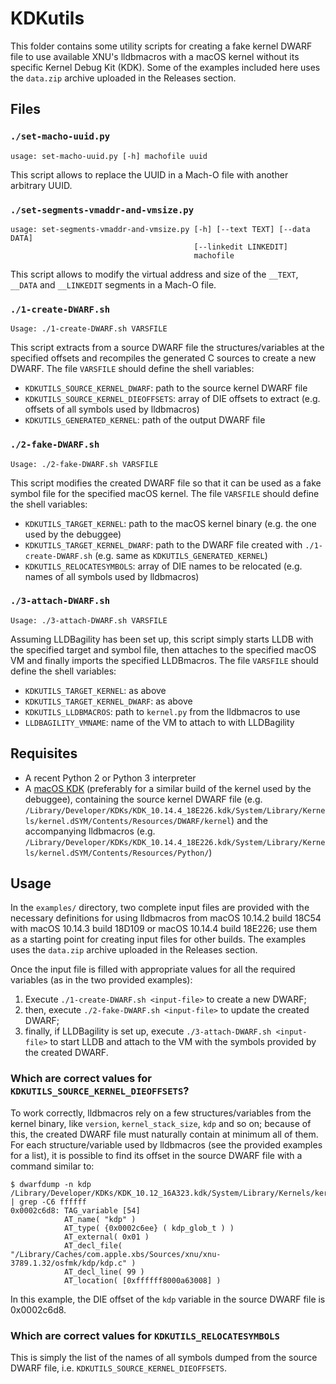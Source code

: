 # KDKutils

This folder contains some utility scripts for creating a fake kernel DWARF file to use available XNU's lldbmacros with a macOS kernel without its specific Kernel Debug Kit (KDK). Some of the examples included here uses the `data.zip` archive uploaded in the Releases section.

## Files

### `./set-macho-uuid.py`

    usage: set-macho-uuid.py [-h] machofile uuid

This script allows to replace the UUID in a Mach-O file with another arbitrary UUID.

### `./set-segments-vmaddr-and-vmsize.py`

    usage: set-segments-vmaddr-and-vmsize.py [-h] [--text TEXT] [--data DATA]
                                             [--linkedit LINKEDIT]
                                             machofile

This script allows to modify the virtual address and size of the `__TEXT`, `__DATA` and `__LINKEDIT` segments in a Mach-O file.

### `./1-create-DWARF.sh`

    Usage: ./1-create-DWARF.sh VARSFILE

This script extracts from a source DWARF file the structures/variables at the specified offsets and recompiles the generated C sources to create a new DWARF. The file `VARSFILE` should define the shell variables:

- `KDKUTILS_SOURCE_KERNEL_DWARF`: path to the source kernel DWARF file
- `KDKUTILS_SOURCE_KERNEL_DIEOFFSETS`: array of DIE offsets to extract (e.g. offsets of all symbols used by lldbmacros)
- `KDKUTILS_GENERATED_KERNEL`: path of the output DWARF file

### `./2-fake-DWARF.sh`

    Usage: ./2-fake-DWARF.sh VARSFILE

This script modifies the created DWARF file so that it can be used as a fake symbol file for the specified macOS kernel. The file `VARSFILE` should define the shell variables:

- `KDKUTILS_TARGET_KERNEL`: path to the macOS kernel binary (e.g. the one used by the debuggee)
- `KDKUTILS_TARGET_KERNEL_DWARF`: path to the DWARF file created with `./1-create-DWARF.sh` (e.g. same as `KDKUTILS_GENERATED_KERNEL`)
- `KDKUTILS_RELOCATESYMBOLS`: array of DIE names to be relocated (e.g. names of all symbols used by lldbmacros)

### `./3-attach-DWARF.sh`

    Usage: ./3-attach-DWARF.sh VARSFILE

Assuming LLDBagility has been set up, this script simply starts LLDB with the specified target and symbol file, then attaches to the specified macOS VM and finally imports the specified LLDBmacros. The file `VARSFILE` should define the shell variables:

- `KDKUTILS_TARGET_KERNEL`: as above
- `KDKUTILS_TARGET_KERNEL_DWARF`: as above
- `KDKUTILS_LLDBMACROS`: path to `kernel.py` from the lldbmacros to use
- `LLDBAGILITY_VMNAME`: name of the VM to attach to with LLDBagility

## Requisites

- A recent Python 2 or Python 3 interpreter
- A [macOS KDK](https://developer.apple.com/download/more/?q=Kernel%20Debug%20Kit) (preferably for a similar build of the kernel used by the debuggee), containing the source kernel DWARF file (e.g. `/Library/Developer/KDKs/KDK_10.14.4_18E226.kdk/System/Library/Kernels/kernel.dSYM/Contents/Resources/DWARF/kernel`) and the accompanying lldbmacros (e.g. `/Library/Developer/KDKs/KDK_10.14.4_18E226.kdk/System/Library/Kernels/kernel.dSYM/Contents/Resources/Python/`)

## Usage

In the `examples/` directory, two complete input files are provided with the necessary definitions for using lldbmacros from macOS 10.14.2 build 18C54 with macOS 10.14.3 build 18D109 or macOS 10.14.4 build 18E226; use them as a starting point for creating input files for other builds. The examples uses the `data.zip` archive uploaded in the Releases section.

Once the input file is filled with appropriate values for all the required variables (as in the two provided examples):

1. Execute `./1-create-DWARF.sh <input-file>` to create a new DWARF;
2. then, execute `./2-fake-DWARF.sh <input-file>` to update the created DWARF;
3. finally, if LLDBagility is set up, execute `./3-attach-DWARF.sh <input-file>` to start LLDB and attach to the VM with the symbols provided by the created DWARF.

### Which are correct values for `KDKUTILS_SOURCE_KERNEL_DIEOFFSETS`?

To work correctly, lldbmacros rely on a few structures/variables from the kernel binary, like `version`, `kernel_stack_size`, `kdp` and so on; because of this, the created DWARF file must naturally contain at minimum all of them. For each structure/variable used by lldbmacros (see the provided examples for a list), it is possible to find its offset in the source DWARF file with a command similar to:

    $ dwarfdump -n kdp /Library/Developer/KDKs/KDK_10.12_16A323.kdk/System/Library/Kernels/kernel.dSYM/Contents/Resources/DWARF/kernel | grep -C6 ffffff
    0x0002c6d8: TAG_variable [54]
                AT_name( "kdp" )
                AT_type( {0x0002c6ee} ( kdp_glob_t ) )
                AT_external( 0x01 )
                AT_decl_file( "/Library/Caches/com.apple.xbs/Sources/xnu/xnu-3789.1.32/osfmk/kdp/kdp.c" )
                AT_decl_line( 99 )
                AT_location( [0xffffff8000a63008] )

In this example, the DIE offset of the `kdp` variable in the source DWARF file is 0x0002c6d8.

### Which are correct values for `KDKUTILS_RELOCATESYMBOLS`

This is simply the list of the names of all symbols dumped from the source DWARF file, i.e. `KDKUTILS_SOURCE_KERNEL_DIEOFFSETS`.
